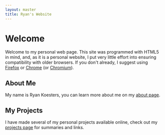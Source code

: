 ```yaml
---
layout: master
title: Ryan's Website
---
```


Welcome
=======

Welcome to my personal web page. This site was programmed with HTML5 in
mind, and, as it is a personal website, I put very little effort into
ensuring compatibility with older browsers. If you don't already, I
suggest using [Firefox](https://www.mozilla.org/en-US/firefox/) or
[Chrome](https://www.google.com/chrome) (or
[Chromium](https://www.chromium.org/Home)).

About Me
--------

My name is Ryan Koesters, you can learn more about me on my [about
page](/about.html).

My Projects
-----------

I have made several of my personal projects available online, check out
my [projects page](/projects.html) for summaries and links.
